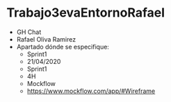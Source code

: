 # Trabajo3evaEntornoRafael
   
 * GH Chat
 * Rafael Oliva Ramirez
 * Apartado dónde se especifique:
	* Sprint1
	* 21/04/2020
	* Sprint1
	* 4H
	* Mockflow
	* https://www.mockflow.com/app/#Wireframe

